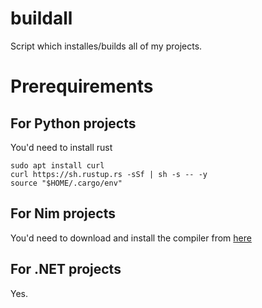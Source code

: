 # buildall

Script which installes/builds all of my projects.

# Prerequirements


## For Python projects
You'd need to install rust
```
sudo apt install curl
curl https://sh.rustup.rs -sSf | sh -s -- -y
source "$HOME/.cargo/env"
```

## For Nim projects
You'd need to download and install the compiler from [here](https://nim-lang.org/install.html)

## For .NET projects
Yes.